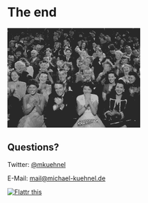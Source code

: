 # The end

![applause](img/applause.gif "applause")

## Questions?
Twitter: [@mkuehnel](http://twitter.com@mkuehnel)

E-Mail: [mail@michael-kuehnel.de](mailto:mail@michael-kuehnel.de)

<a href="https://flattr.com/submit/auto?user_id=mischah&amp;url=http%3A%2F%2Fmichael-kuehnel.de%2Fpresentations%2Fjavascript-tooling-with-grunt-bower-yeoman" target="_blank"><img src="//api.flattr.com/button/flattr-badge-large.png" alt="Flattr this" title="Flattr this" class="plainImage"></a>
